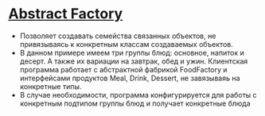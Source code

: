 
# [Abstract Factory](https://refactoring.guru/ru/design-patterns/abstract-factory)
- Позволяет создавать семейства связанных объектов, не привязываясь к конкретным классам создаваемых объектов.
- В данном примере имеем три группы блюд: основное, напиток и десерт. А также их вариации на завтрак, обед и ужин. Клиентская программа работает с абстрактной фабрикой FoodFactory и интерфейсами продуктов Meal, Drink, Dessert, не завязываяь на конкретные типы. 
- В случае необходимости, программа конфигурируется для работы с конкретным подтипом группы блюд и получает конкретные блюда